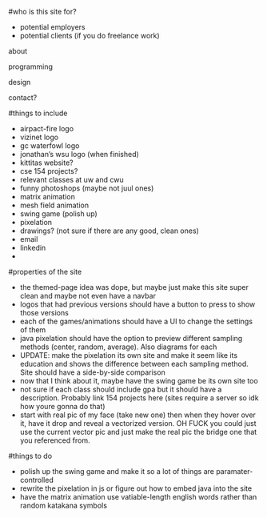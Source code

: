 #who is this site for?
- potential employers
- potential clients (if you do freelance work)

about

programming

design

contact?


#things to include
- airpact-fire logo
- vizinet logo
- gc waterfowl logo
- jonathan’s wsu logo (when finished)
- kittitas website?
- cse 154 projects?
- relevant classes at uw and cwu
- funny photoshops (maybe not juul ones)
- matrix animation
- mesh field animation
- swing game (polish up)
- pixelation
- drawings? (not sure if there are any good, clean ones)
- email
- linkedin
- 


#properties of the site
- the themed-page idea was dope, but maybe just make this site super clean and maybe not even have a navbar
- logos that had previous versions should have a button to press to show those versions
- each of the games/animations should have a UI to change the settings of them
- java pixelation should have the option to preview different sampling methods (center, random, average). Also diagrams for each
- UPDATE: make the pixelation its own site and make it seem like its education and shows the difference between each sampling method. Site should have a side-by-side comparison
- now that I think about it, maybe have the swing game be its own site too
- not sure if each class should include gpa but it should have a description. Probably link 154 projects here (sites require a server so idk how youre gonna do that)
- start with real pic of my face (take new one) then when they hover over it, have it drop and reveal a vectorized version. OH FUCK you could just use the current vector pic and just make the real pic the bridge one that you referenced from.


#things to do
- polish up the swing game and make it so a lot of things are paramater-controlled
- rewrite the pixelation in js or figure out how to embed java into the site
- have the matrix animation use vatiable-length english words rather than random katakana symbols


